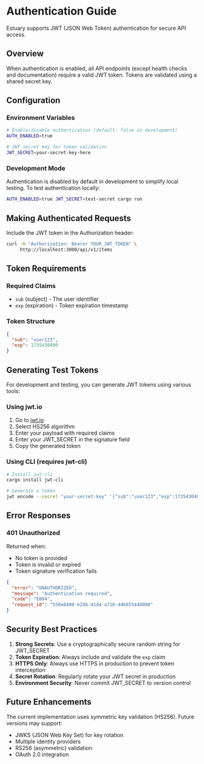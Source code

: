 # Authentication Guide

Estuary supports JWT (JSON Web Token) authentication for secure API access.

## Overview

When authentication is enabled, all API endpoints (except health checks and documentation) require a valid JWT token. Tokens are validated using a shared secret key.

## Configuration

### Environment Variables

```bash
# Enable/disable authentication (default: false in development)
AUTH_ENABLED=true

# JWT secret key for token validation
JWT_SECRET=your-secret-key-here
```

### Development Mode

Authentication is disabled by default in development to simplify local testing. To test authentication locally:

```bash
AUTH_ENABLED=true JWT_SECRET=test-secret cargo run
```

## Making Authenticated Requests

Include the JWT token in the Authorization header:

```bash
curl -H "Authorization: Bearer YOUR_JWT_TOKEN" \
     http://localhost:3000/api/v1/items
```

## Token Requirements

### Required Claims

- `sub` (subject) - The user identifier
- `exp` (expiration) - Token expiration timestamp

### Token Structure

```json
{
  "sub": "user123",
  "exp": 1735430400
}
```

## Generating Test Tokens

For development and testing, you can generate JWT tokens using various tools:

### Using jwt.io

1. Go to [jwt.io](https://jwt.io)
2. Select HS256 algorithm
3. Enter your payload with required claims
4. Enter your JWT_SECRET in the signature field
5. Copy the generated token

### Using CLI (requires jwt-cli)

```bash
# Install jwt-cli
cargo install jwt-cli

# Generate a token
jwt encode --secret "your-secret-key" '{"sub":"user123","exp":1735430400}'
```

## Error Responses

### 401 Unauthorized

Returned when:
- No token is provided
- Token is invalid or expired
- Token signature verification fails

```json
{
  "error": "UNAUTHORIZED",
  "message": "Authentication required",
  "code": "E004",
  "request_id": "550e8400-e29b-41d4-a716-446655440000"
}
```

## Security Best Practices

1. **Strong Secrets**: Use a cryptographically secure random string for JWT_SECRET
2. **Token Expiration**: Always include and validate the `exp` claim
3. **HTTPS Only**: Always use HTTPS in production to prevent token interception
4. **Secret Rotation**: Regularly rotate your JWT secret in production
5. **Environment Security**: Never commit JWT_SECRET to version control

## Future Enhancements

The current implementation uses symmetric key validation (HS256). Future versions may support:
- JWKS (JSON Web Key Set) for key rotation
- Multiple identity providers
- RS256 (asymmetric) validation
- OAuth 2.0 integration